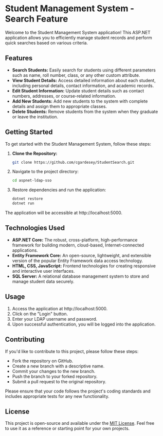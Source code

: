 # Student Management System - Search Feature

Welcome to the Student Management System application! This ASP.NET application allows you to efficiently manage student records and perform quick searches based on various criteria.

## Features

- **Search Students:** Easily search for students using different parameters such as name, roll number, class, or any other custom attribute.
- **View Student Details:** Access detailed information about each student, including personal details, contact information, and academic records.
- **Edit Student Information:** Update student details such as contact numbers, addresses, or course-related information.
- **Add New Students:** Add new students to the system with complete details and assign them to appropriate classes.
- **Delete Students:** Remove students from the system when they graduate or leave the institution.

## Getting Started

To get started with the Student Management System, follow these steps:

1. **Clone the Repository:**
   ```bash
   git clone https://github.com/cgardesey/StudentSearch.git
2. Navigate to the project directory:
   ```bash
   cd aspnet-ldap-sso

3. Restore dependencies and run the application:
   ```bash
   dotnet restore
   dotnet run

The application will be accessible at http://localhost:5000.

## Technologies Used

- **ASP.NET Core:** The robust, cross-platform, high-performance framework for building modern, cloud-based, Internet-connected applications.
- **Entity Framework Core:** An open-source, lightweight, and extensible version of the popular Entity Framework data access technology.
- **HTML, CSS, JavaScript:** Frontend technologies for creating responsive and interactive user interfaces.
- **SQL Server:** A relational database management system to store and manage student data securely.

## Usage
1. Access the application at http://localhost:5000.
2. Click on the "Login" button.
3. Enter your LDAP username and password.
4. Upon successful authentication, you will be logged into the application.

## Contributing
If you'd like to contribute to this project, please follow these steps:
- Fork the repository on GitHub.
- Create a new branch with a descriptive name.
- Commit your changes to the new branch.
- Push the branch to your forked repository.
- Submit a pull request to the original repository.

Please ensure that your code follows the project's coding standards and includes appropriate tests for any new functionality.

## License
This project is open-source and available under the [MIT License](https://opensource.org/licenses/MIT). Feel free to use it as a reference or starting point for your own projects.
